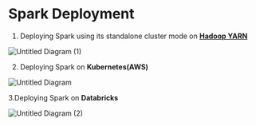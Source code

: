 # Spark Deployment

1. Deploying Spark using its standalone cluster mode on **[Hadoop YARN](https://hadoop.apache.org/docs/current/hadoop-yarn/hadoop-yarn-site/YARN.html)**

![Untitled Diagram (1)](https://user-images.githubusercontent.com/40289521/59618873-c62bac80-9146-11e9-948b-cb90ba438ac3.jpg)






2. Deploying Spark on **Kubernetes(AWS)**

![Untitled Diagram](https://user-images.githubusercontent.com/40289521/59618864-c2982580-9146-11e9-8cfe-78fad587e952.jpg)





3.Deploying Spark on **Databricks** 

![Untitled Diagram (2)](https://user-images.githubusercontent.com/40289521/59618868-c461e900-9146-11e9-8598-3bc2c596874b.jpg)
